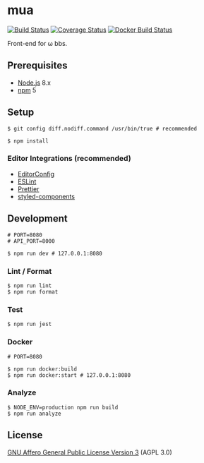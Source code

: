 # mua

[![Build Status](https://circleci.com/gh/omega-bbs/mua.svg?style=shield)](https://circleci.com/gh/omega-bbs/mua)
[![Coverage Status](https://codecov.io/gh/omega-bbs/mua/graph/badge.svg)](https://codecov.io/gh/omega-bbs/mua)
[![Docker Build Status](https://img.shields.io/docker/build/omegabbs/mua.svg)](https://hub.docker.com/r/omegabbs/mua/)

Front-end for ω bbs.

## Prerequisites

- [Node.js](https://nodejs.org/) 8.x
- [npm](https://www.npmjs.com/) 5

## Setup

``` shell
$ git config diff.nodiff.command /usr/bin/true # recommended

$ npm install
```

### Editor Integrations (recommended)

- [EditorConfig](http://editorconfig.org/#download)
- [ESLint](https://eslint.org/docs/user-guide/integrations)
- [Prettier](https://prettier.io/docs/en/editors.html)
- [styled-components](https://github.com/styled-components/styled-components#syntax-highlighting)

## Development

``` shell
# PORT=8080
# API_PORT=8000

$ npm run dev # 127.0.0.1:8080
```

### Lint / Format

``` shell
$ npm run lint
$ npm run format
```

### Test

``` shell
$ npm run jest
```

### Docker

```shell
# PORT=8080

$ npm run docker:build
$ npm run docker:start # 127.0.0.1:8080
```

### Analyze

``` shell
$ NODE_ENV=production npm run build
$ npm run analyze
```

## License

[GNU Affero General Public License Version 3](https://www.gnu.org/licenses/agpl-3.0.en.html) (AGPL 3.0)
